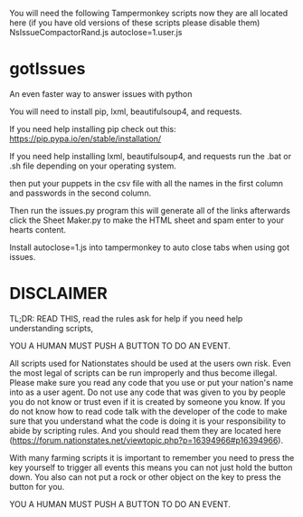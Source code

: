 You will need the following Tampermonkey scripts now they are all located here (if you have old versions of these scripts please disable them)
NsIssueCompactorRand.js
autoclose=1.user.js


# gotIssues
An even faster way to answer issues with python

You will need to install pip, lxml, beautifulsoup4, and requests.

If you need help installing pip check out this: https://pip.pypa.io/en/stable/installation/

If you need help installing lxml, beautifulsoup4, and requests run the .bat or .sh file depending on your operating system. 

then put your puppets in the csv file with all the names in the first column and passwords in the second column. 

Then run the issues.py program this will generate all of the links
afterwards click the Sheet Maker.py to make the HTML sheet and spam enter to your hearts content. 


Install autoclose=1.js into tampermonkey to auto close tabs when using got issues.
# DISCLAIMER 
TL;DR: READ THIS, read the rules ask for help if you need help understanding scripts, 

YOU A HUMAN MUST PUSH A BUTTON TO DO AN EVENT. 

All scripts used for Nationstates should be used at the users own risk. Even the most legal of scripts can be run improperly and thus become illegal. Please make sure you read any code that you use or put your nation's name into as a user agent. Do not use any code that was given to you by people you do not know or trust even if it is created by someone you know. If you do not know how to read code talk with the developer of the code to make sure that you understand what the code is doing it is your responsibility to abide by scripting rules. And you should read them they are located here (https://forum.nationstates.net/viewtopic.php?p=16394966#p16394966). 

With many farming scripts it is important to remember you need to press the key yourself to trigger all events this means you can not just hold the button down. You also can not put a rock or other object on the key to press the button for you. 

YOU A HUMAN MUST PUSH A BUTTON TO DO AN EVENT.
